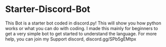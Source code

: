 # Starter-Discord-Bot
This Bot is a starter bot coded in discord.py! This will show you how python works or what you can do with coding. I made this mainly for beginners to get a very simple bot to get started to understand the language. For more help, you can join my Support discord, discord.gg/SPb5gEMtpx
